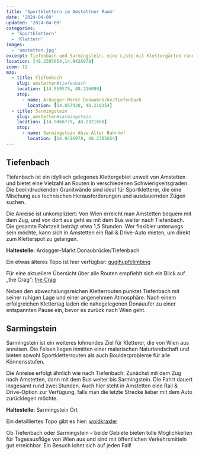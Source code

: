 ```yaml
---
title: 'Sportklettern im Amstettner Raum'
date: '2024-04-09'
updated: '2024-04-09'
categories:
  - 'Sportklettern'
  - 'Klettern'
images: 
  - 'amstetten.jpg'
excerpt: Tiefenbach und Sarmingstein, eine Liste mit Klettergärten rund um Amstetten
location: [48.2305654,14.9426978]
zoom: 12
map:
  - title: Tiefenbach
    slug: amstetten#tiefenbach
    location: [14.859579, 48.216099]
    stop: 
      - name: Ardagger-Markt Donaubrücke/Tiefenbach
        location: [14.857920, 48.210354]
  - title: Sarmingstein
    slug: amstetten#sarmingstein
    location: [14.9466775, 48.2321660]
    stop: 
      - name: Sarmingstein Abzw Alter Bahnhof
        location: [14.9426978, 48.2305654]
---
```


## Tiefenbach

Tiefenbach ist ein idyllisch gelegenes Klettergebiet unweit von Amstetten und bietet eine Vielzahl an Routen in verschiedenen Schwierigkeitsgraden. Die beeindruckenden Granitwände sind ideal für Sportkletterer, die eine Mischung aus technischen Herausforderungen und ausdauernden Zügen suchen.

Die Anreise ist unkompliziert: Von Wien erreicht man Amstetten bequem mit dem Zug, und von dort aus geht es mit dem Bus weiter nach Tiefenbach. Die gesamte Fahrtzeit beträgt etwa 1,5 Stunden. Wer flexibler unterwegs sein möchte, kann sich in Amstetten ein Rail & Drive-Auto mieten, um direkt zum Kletterspot zu gelangen.

**Haltestelle:** Ardagger-Markt Donaubrücke/Tiefenbach

Ein etwas älteres Topo ist hier verfügbar: [guglhupfclimbing](https://guglhupfclimbing.at/download/m4f/tiefenbach.pdf)

Für eine aktuellere Übersicht über alle Routen empfiehlt sich ein Blick auf „the Crag“: [the Crag](https://www.thecrag.com/de/klettern/austria/wien-vienna-area/area/346959531)

Neben den abwechslungsreichen Kletterrouten punktet Tiefenbach mit seiner ruhigen Lage und einer angenehmen Atmosphäre. Nach einem erfolgreichen Klettertag laden die nahegelegenen Donauufer zu einer entspannten Pause ein, bevor es zurück nach Wien geht.

## Sarmingstein

Sarmingstein ist ein weiteres lohnendes Ziel für Kletterer, die von Wien aus anreisen. Die Felsen liegen inmitten einer malerischen Naturlandschaft und bieten sowohl Sportkletterrouten als auch Boulderprobleme für alle Könnensstufen.

Die Anreise erfolgt ähnlich wie nach Tiefenbach: Zunächst mit dem Zug nach Amstetten, dann mit dem Bus weiter bis Sarmingstein. Die Fahrt dauert insgesamt rund zwei Stunden. Auch hier steht in Amstetten eine Rail & Drive-Option zur Verfügung, falls man die letzte Strecke lieber mit dem Auto zurücklegen möchte.

**Haltestelle:** Sarmingstein Ort

Ein detailliertes Topo gibt es hier: [woidkraxler](https://woidkraxler.at/wp-content/uploads/2022/07/Gloxwald-Sarmingstein-2022.pdf)

Ob Tiefenbach oder Sarmingstein – beide Gebiete bieten tolle Möglichkeiten für Tagesausflüge von Wien aus und sind mit öffentlichen Verkehrsmitteln gut erreichbar. Ein Besuch lohnt sich auf jeden Fall!